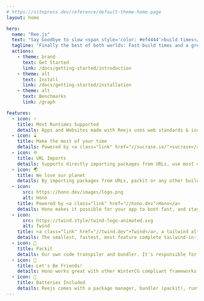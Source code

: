 ```yaml
---
# https://vitepress.dev/reference/default-theme-home-page
layout: home

hero:
  name: "Ree.js"
  text: "Say Goodbye to slow <span style='color: #ef4444'>build times</span>"
  tagline: "Finally the best of both worlds: Fast build times and a great developer experience"
  actions:
    - theme: brand
      text: Get Started
      link: /docs/getting-started/introduction
    - theme: alt
      text: Install
      link: /docs/getting-started/installation
    - theme: alt
      text: Benchmarks
      link: /graph

features:
  - icon: ⚡️
    title: Most Runtimes Supported
    details: Apps and Websites made with Reejs uses web standards & isomorphic code, which allows it to easily run on most runtimes.
  - icon: ⌛️
    title: Make the most of your time
    details: Powered by <a class="link" href="//sucrase.io/">sucrase</a>, packit is faster than other tools, which makes sure you don't waste time waiting for your app to build.
  - icon: 🌐
    title: URL Imports
    details: Supports directly importing packages from URLs, use most of the npm packages from <a class="link" href="//esm.sh">esm.sh</a>, <a class="link" href="//deno.land/x">deno.land/x</a> or any other URL Imports Service.
  - icon: 🌏️
    title: We love our planet
    details: By importing packages from URLs, packit or any other build tool doesn't need to re-build your dependencies, which conserves energy and reduces carbon emissions.
  - icon:
      src: https://hono.dev/images/logo.png
      alt: Hono
    title: Powered by <a class="link" href="//hono.dev">Hono</a>
    details: Hono makes it possible for your app to boot fast, and stay fast. It's best in class, built on web standards, and ready to serve your clients.
  - icon:
      src: https://twind.style/twind-logo-animated.svg
      alt: Twind
    title: <a class="link" href="//twind.dev">Twind</a>, a tailwind alternative
    details: The smallest, fastest, most feature complete tailwind-in-js solution in existence. Get all the benefits of Tailwind without the need for PostCSS, configuration, purging, or autoprefixing.
  - icon: 🍱
    title: Packit
    details: Our own code transpiler and bundler. It's responsible for making sure your app is fast and works on most runtimes. Compatible with even some <a class="link" href="//vitejs.dev">Vite</a> & Rollup plugins.
  - icon: 🥰
    title: Let's Be Friends!
    details: Hono works great with other WinterCG compliant frameworks like <a class="link" href="//www.npmjs.com/package/itty-router">itty-router</a>, <a class="link" href="//www.npmjs.com/package/@remix-run/router">@remix-run/router</a>, <a class="link" href="//elysiajs.com/">ElysiaJS</a> and more.
  - icon: 🔋
    title: Batteries Included
    details: Reejs comes with a package manager, bundler (packit), runtime, and even <code>npx</code> executor alternative. It has everything you need to get started. Whether you're into building websites, or CLIs, Reejs has you covered.
---
```

